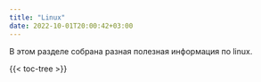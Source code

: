 ```yaml
---
title: "Linux"
date: 2022-10-01T20:00:42+03:00
---
```


В этом разделе собрана разная полезная информация по linux.

{{< toc-tree >}}
